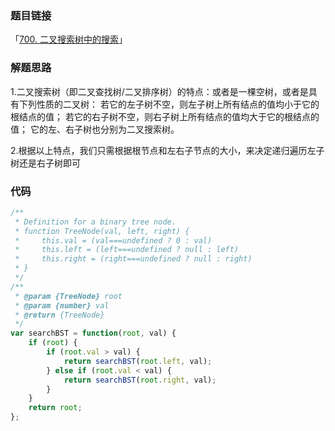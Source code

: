 ### 题目链接

「[700. 二叉搜索树中的搜索](https://leetcode-cn.com/problems/search-in-a-binary-search-tree/)」

### 解题思路

1.二叉搜索树（即二叉查找树/二叉排序树）的特点：或者是一棵空树，或者是具有下列性质的二叉树： 若它的左子树不空，则左子树上所有结点的值均小于它的根结点的值； 若它的右子树不空，则右子树上所有结点的值均大于它的根结点的值； 它的左、右子树也分别为二叉搜索树。

2.根据以上特点，我们只需根据根节点和左右子节点的大小，来决定递归遍历左子树还是右子树即可

### 代码

```javascript
/**
 * Definition for a binary tree node.
 * function TreeNode(val, left, right) {
 *     this.val = (val===undefined ? 0 : val)
 *     this.left = (left===undefined ? null : left)
 *     this.right = (right===undefined ? null : right)
 * }
 */
/**
 * @param {TreeNode} root
 * @param {number} val
 * @return {TreeNode}
 */
var searchBST = function(root, val) {
    if (root) {
        if (root.val > val) {
            return searchBST(root.left, val);
        } else if (root.val < val) {
            return searchBST(root.right, val);
        }
    }
    return root;
};
```

